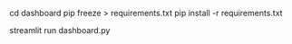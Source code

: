 <!-- Setup Environmental - Terminal -->
cd dashboard
pip freeze > requirements.txt
pip install -r requirements.txt

<!-- Run Streamlit App -->
streamlit run dashboard.py